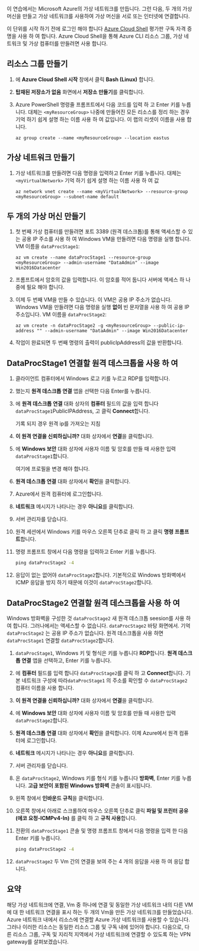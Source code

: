 이 연습에서는 Microsoft Azure의 가상 네트워크를 만듭니다. 그런 다음, 두 개의 가상 머신을 만들고 가상 네트워크를 사용하여 가상 머신을 서로 또는 인터넷에 연결합니다.

이 단위를 시작 하기 전에 로그인 해야 합니다 [Azure Cloud Shell](https://shell.azure.com) 평가판 구독 자격 증명을 사용 하 여 합니다. Azure Cloud Shell을 통해 Azure CLI 리소스 그룹, 가상 네트워크 및 가상 컴퓨터를 만들려면 사용 합니다.

## <a name="create-a-resource-group"></a>리소스 그룹 만들기

1. 에 **Azure Cloud Shell 시작** 창에서 클릭 **Bash (Linux)** 합니다.

1. **탑재된 저장소가 없음** 화면에서 **저장소 만들기**를 클릭합니다.

1. Azure PowerShell 명령줄 프롬프트에서 다음 코드를 입력 하 고 Enter 키를 누릅니다. 대체는 `<myResourceGroup>` 나중에 만들어진 모든 리소스를 정리 하는 경우 기억 하기 쉽게 설명 하는 이름 사용 하 여 값입니다. 이 랩의 리셋이 이름을 사용 합니다.

    ```azurecli
    az group create --name <myResourceGroup> --location eastus
    ```

## <a name="create-a-virtual-network"></a>가상 네트워크 만들기

1. 가상 네트워크를 만들려면 다음 명령을 입력하고 Enter 키를 누릅니다. 대체는 `<myVirtualNetwork>` 기억 하기 쉽게 설명 하는 이름 사용 하 여 값

    ```azurecli
    az network vnet create --name <myVirtualNetwork> --resource-group <myResourceGroup> --subnet-name default
    ```

## <a name="create-two-virtual-machines"></a>두 개의 가상 머신 만들기

1. 첫 번째 가상 컴퓨터를 만들려면 포트 3389 (원격 데스크톱)를 통해 액세스할 수 있는 공용 IP 주소를 사용 하 여 Windows VM을 만들려면 다음 명령을 실행 합니다. VM 이름을 `dataProcStage1`:

    ```azurecli
    az vm create --name dataProcStage1 --resource-group <myResourceGroup> --admin-username "DataAdmin" --image Win2016Datacenter
    ```

1. 프롬프트에서 암호의 값을 입력합니다. 이 암호를 적어 둡니다 서버에 액세스 하 나중에 필요 해야 합니다.

1. 이제 두 번째 VM을 만들 수 있습니다. 이 VM은 공용 IP 주소가 없습니다. Windows VM을 만들려면 다음 명령을 실행 **없이** 빈 문자열을 사용 하 여 공용 IP 주소입니다. VM 이름을 `dataProcStage2`:

    ```azurecli
    az vm create -n dataProcStage2 -g <myResourceGroup> --public-ip-address "" --admin-username "DataAdmin" --image Win2016Datacenter
    ```

1. 작업이 완료되면 두 번째 명령의 출력이 publicIpAddress의 값을 반환합니다.  

## <a name="connect-to-dataprocstage1-using-remote-desktop"></a>DataProcStage1 연결할 원격 데스크톱을 사용 하 여

1. 클라이언트 컴퓨터에서 Windows 로고 키를 누르고 RDP를 입력합니다.

1. 했는지 **원격 데스크톱 연결** 앱을 선택한 다음 Enter를 누릅니다.

1. 에 **원격 데스크톱 연결** 대화 상자의 **컴퓨터** 필드의 값을 입력 합니다 `dataProcStage1`PublicIPAddress, 고 클릭 **Connect**합니다.
    
    기록 되지 경우 원격 ip를 가져오는 지침

1. **이 원격 연결을 신뢰하십니까?** 대화 상자에서 **연결**을 클릭합니다.

1. 에 **Windows 보안** 대화 상자에 사용자 이름 및 암호를 만들 때 사용한 입력 `dataProcStage1`합니다. 

    여기에 프로필을 변경 해야 합니다.

1. **원격 데스크톱 연결** 대화 상자에서 **확인**을 클릭합니다.

1. Azure에서 원격 컴퓨터에 로그인합니다.

1. **네트워크** 메시지가 나타나는 경우 **아니요**를 클릭합니다.

1. 서버 관리자를 닫습니다.

1. 원격 세션에서 Windows 키를 마우스 오른쪽 단추로 클릭 하 고 클릭 **명령 프롬프트**합니다.

1. 명령 프롬프트 창에서 다음 명령을 입력하고 Enter 키를 누릅니다.

    ```cmd
    ping dataProcStage2 -4
    ```

1. 응답이 없는 없어야 `dataProcStage2`합니다. 기본적으로 Windows 방화벽에서 ICMP 응답을 방지 하기 때문에 이것이 `dataProcStage2`합니다.

## <a name="connect-to-dataprocstage2-using-remote-desktop"></a>DataProcStage2 연결할 원격 데스크톱을 사용 하 여

Windows 방화벽을 구성한 것 `dataProcStage2` 새 원격 데스크톱 seesion를 사용 하 여 합니다. 그러나에서는 액세스할 수 없습니다. `dataProcStage2` 바탕 화면에서. 기억 `dataProcStage2` 는 공용 IP 주소가 없습니다. 원격 데스크톱을 사용 하면 `dataProcStage1` 연결할 `dataProcStage2`합니다.

1. `dataProcStage1`, Windows 키 및 형식은 키를 누릅니다 **RDP**합니다. **원격 데스크톱 연결** 앱을 선택하고, Enter 키를 누릅니다.

1. 에 **컴퓨터** 필드를 입력 합니다 `dataProcStage2`를 클릭 하 고 **Connect**합니다. 기본 네트워크 구성에 따라`dataProcStage1` 의 주소를 확인할 수 `dataProcStage2` 컴퓨터 이름을 사용 합니다.

1. **이 원격 연결을 신뢰하십니까?** 대화 상자에서 **연결**을 클릭합니다.

1. 에 **Windows 보안** 대화 상자에 사용자 이름 및 암호를 만들 때 사용한 입력 `dataProcStage2`합니다.

1. **원격 데스크톱 연결** 대화 상자에서 **확인**을 클릭합니다. 이제 Azure에서 원격 컴퓨터에 로그인합니다.

1. **네트워크** 메시지가 나타나는 경우 **아니요**를 클릭합니다.

1. 서버 관리자를 닫습니다.

1. 온 `dataProcStage2`, Windows 키를 형식 키를 누릅니다 **방화벽**, Enter 키를 누릅니다. **고급 보안이 포함된 Windows 방화벽** 콘솔이 표시됩니다.

1. 왼쪽 창에서 **인바운드 규칙**을 클릭합니다.

1. 오른쪽 창에서 아래로 스크롤하여 마우스 오른쪽 단추로 클릭 **파일 및 프린터 공유 (에코 요청-ICMPv4-In)** 를 클릭 하 고 **규칙 사용**합니다.

1. 전환의 `dataProcStage1` 콘솔 및 명령 프롬프트 창에서 다음 명령을 입력 한 다음 Enter 키를 누릅니다.

    ```cmd
    ping dataProcStage2 -4
    ```

1. `dataProcStage2` 두 Vm 간의 연결을 보여 주는 4 개의 응답을 사용 하 여 응답 합니다.

## <a name="summary"></a>요약

해당 가상 네트워크에 연결, Vm 중 하나에 연결 및 동일한 가상 네트워크 내의 다른 VM에 대 한 네트워크 연결을 표시 하는 두 개의 Vm을 만든 가상 네트워크를 만들었습니다. Azure 네트워크 내에서 리소스에 연결할 Azure 가상 네트워크를 사용할 수 있습니다. 그러나 이러한 리소스는 동일한 리소스 그룹 및 구독 내에 있어야 합니다. 다음으로, 다른 리소스 그룹, 구독 및 지리적 지역에서 가상 네트워크에 연결할 수 있도록 하는 VPN gateway를 살펴보겠습니다.
